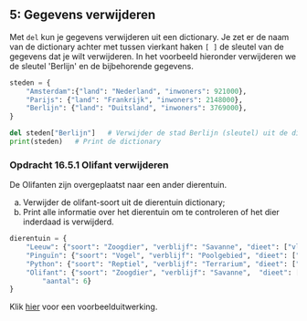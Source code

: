 <!-- Herschreven versie van H16_IA_5_verwijderen.md -->


<!--H16_verwijderen-->

## 5: Gegevens verwijderen

<p>Met <code>del</code> kun je gegevens verwijderen uit een dictionary. Je zet er de naam van de dictionary achter met tussen vierkant haken <code>[ ]</code> de sleutel van de gegevens dat je wilt verwijderen. In het voorbeeld hieronder verwijderen we de sleutel 'Berlijn' en de bijbehorende gegevens.</p> 


```python
steden = {
    "Amsterdam":{"land": "Nederland", "inwoners": 921000},
    "Parijs": {"land": "Frankrijk", "inwoners": 2148000},
    "Berlijn": {"land": "Duitsland", "inwoners": 3769000},
}

del steden["Berlijn"]   # Verwijder de stad Berlijn (sleutel) uit de dictionary
print(steden)   # Print de dictionary
```



### Opdracht 16.5.1 Olifant verwijderen

De Olifanten zijn overgeplaatst naar een ander dierentuin.
<ol type="a">
<li>Verwijder de olifant-soort uit de dierentuin dictionary;
<li>Print alle informatie over het dierentuin om te controleren of het dier inderdaad is verwijderd.
</ol>

```python
dierentuin = {
    "Leeuw": {"soort": "Zoogdier", "verblijf": "Savanne", "dieet": ["vlees"], "aantal": 2},
    "Pinguïn": {"soort": "Vogel", "verblijf": "Poolgebied", "dieet": ["vis", "kril"], "aantal": 15},
    "Python": {"soort": "Reptiel", "verblijf": "Terrarium", "dieet": ["muizen", "ratten"], "aantal": 3},
    "Olifant": {"soort": "Zoogdier", "verblijf": "Savanne",  "dieet": ["planten", "fruit", "bladeren"],
        "aantal": 6}
}

```
<p>Klik <a href="https://rweeda.github.io/PythonIA/docs/IA_H15_oplossingen.html#opgave1651">hier</a> voor een voorbeelduitwerking.</p>

<!-- ANTWOORD
del dierentuin["Olifant"]
print(dierentuin)   
-->

